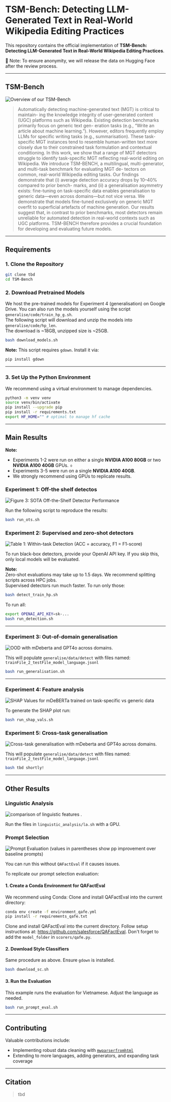 # TSM-Bench: Detecting LLM-Generated Text in Real-World Wikipedia Editing Practices


This repository contains the official implementation of **TSM-Bench: Detecting LLM-Generated Text in Real-World Wikipedia Editing Practices**.

<!-- Add link: [Paper Title]() -->

🚧 Note: To ensure anonymity, we will release the data on Hugging Face after the review process.

---

## TSM-Bench

![Overview of our TSM-Bench](assets/overview.png)

> Automatically detecting machine-generated text (MGT) is critical to maintain-
ing the knowledge integrity of user-generated content (UGC) platforms such as
Wikipedia. Existing detection benchmarks primarily focus on generic text gen-
eration tasks (e.g., “Write an article about machine learning.”). However, editors
frequently employ LLMs for specific writing tasks (e.g., summarisation). These
task-specific MGT instances tend to resemble human-written text more closely
due to their constrained task formulation and contextual conditioning. In this
work, we show that a range of MGT detectors struggle to identify task-specific
MGT reflecting real-world editing on Wikipedia. We introduce TSM-BENCH, a
multilingual, multi-generator, and multi-task benchmark for evaluating MGT de-
tectors on common, real-world Wikipedia editing tasks. Our findings demonstrate
that (i) average detection accuracy drops by 10–40% compared to prior bench-
marks, and (ii) a generalisation asymmetry exists: fine-tuning on task-specific
data enables generalisation to generic data—even across domains—but not vice
versa. We demonstrate that models fine-tuned exclusively on generic MGT overfit
to superficial artefacts of machine generation. Our results suggest that, in contrast
to prior benchmarks, most detectors remain unreliable for automated detection in
real-world contexts such as UGC platforms. TSM-BENCH therefore provides a
crucial foundation for developing and evaluating future models.

---

## Requirements

### 1. Clone the Repository

```bash
git clone tbd
cd TSM-Bench
```

### 2. Download Pretrained Models

We host the pre-trained models for Experiment 4 (generalisation) on Google Drive. You can also run the models yourself using the script `generalise/code/train_hp_g.sh`.  
The following script will download and unzip the models into `generalise/code/hp_len`.  
The download is ~18GB, unzipped size is ~25GB.

```bash
bash download_models.sh
```

**Note:** This script requires `gdown`. Install it via:

```bash
pip install gdown
```

---

### 3. Set Up the Python Environment

We recommend using a virtual environment to manage dependencies.

```bash
python3 -m venv venv
source venv/bin/activate
pip install --upgrade pip
pip install -r requirements.txt
export HF_HOME="" # optimal to manage hf cache
```

---

## Main Results

**Note:**  
- Experiments 1-2 were run on either a single **NVIDIA A100 80GB** or two **NVIDIA A100 40GB** GPUs. ÷
- Experiments 3-5 were run on a single **NVIDIA A100 40GB**.  
- We strongly recommend using GPUs to replicate results.

### Experiment 1: Off-the shelf detectos

![Figure 3: SOTA Off-the-Shelf Detector Performance](assets/ots.png)

Run the following script to reproduce the results:

```bash
bash run_ots.sh
```

### Experiment 2: Supervised and zero-shot detectors

![Table 1: Within-task Detection (ACC = accuracy, F1 = F1-score)](assets/table2.png)

To run black-box detectors, provide your OpenAI API key. If you skip this, only local models will be evaluated.

**Note:**  
Zero-shot evaluations may take up to 1.5 days. We recommend splitting scripts across HPC jobs.  
Supervised detectors run much faster. To run only those:

```bash
bash detect_train_hp.sh
```

To run all:

```bash
export OPENAI_API_KEY=sk-...
bash run_detection.sh
```

---

### Experiment 3: Out-of-domain generalisation

![OOD with mDeberta and GPT4o across domains.](assets/cm_cd_gpt4o.png)

This will populate `generalise/data/detect` with files named:
`trainFile_2_testFile_model_language.jsonl`

```bash
bash run_generalisation.sh
```

---

### Experiment 4: Feature analysis

![SHAP Values for mDeBERTa trained on task-specific vs generic data](assets/shap_max.png)

To generate the SHAP plot run:

```bash
bash run_shap_vals.sh
```

### Experiment 5: Cross-task generalisation

![Cross-task generalisation with mDeberta and GPT4o across domains.](assets/cm_ct_gpt4o.png)

This will populate `generalise/data/detect` with files named:
`trainFile_2_testFile_model_language.jsonl`

```bash
bash tbd shortly!
```

---

## Other Results

### Linguistic Analysis

![comparison of linguistic features .](assets/la_en.png)

Run the files in `linguistic_analysis/la.sh` with a GPU.

### Prompt Selection

![Prompt Evaluation (values in parentheses show pp improvement over baseline prompts)](assets/table1.png)

You can run this without `QAFactEval` if it causes issues.

To replicate our prompt selection evaluation:

#### 1. Create a Conda Environment for QAFactEval

We recommend using Conda: Clone and install QAFactEval into the current directory:

```bash
conda env create -f environment_qafe.yml
pip install -r requirements_qafe.txt
```

Clone and install QAFactEval into the current directory. Follow setup instructions at: https://github.com/salesforce/QAFactEval. Don't forget to add the `model_folder` in `scorers/qafe.py`.

#### 2. Download Style Classifiers

Same procedure as above. Ensure `gdown` is installed.

```bash
bash download_sc.sh
```

#### 3. Run the Evaluation

This example runs the evaluation for Vietnamese. Adjust the language as needed.

```bash
bash run_prompt_eval.sh
```

---

## Contributing

Valuable contributions include:

- Implementing robust data cleaning with [`mwparserfromhtml`](https://pypi.org/project/mwparserfromhtml/)
- Extending to more languages, adding generators, and expanding task coverage

---

## Citation

> tbd
